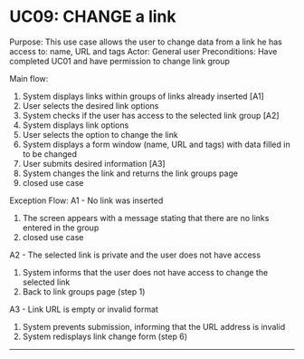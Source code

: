 # UC09: CHANGE a link
Purpose: This use case allows the user to change data from a link he has access to: name, URL and tags
Actor: General user
Preconditions: Have completed UC01 and have permission to change link group
  
Main flow:
1. System displays links within groups of links already inserted [A1]
2. User selects the desired link options
3. System checks if the user has access to the selected link group [A2]
4. System displays link options
5. User selects the option to change the link
6. System displays a form window (name, URL and tags) with data filled in to be changed
7. User submits desired information [A3]
8. System changes the link and returns the link groups page
9. closed use case
  
Exception Flow:
A1 - No link was inserted
1. The screen appears with a message stating that there are no links entered in the group
2. closed use case
  
A2 - The selected link is private and the user does not have access
1. System informs that the user does not have access to change the selected link
2. Back to link groups page (step 1)
  
A3 - Link URL is empty or invalid format
1. System prevents submission, informing that the URL address is invalid
2. System redisplays link change form (step 6)
  
---------------------------------------------
